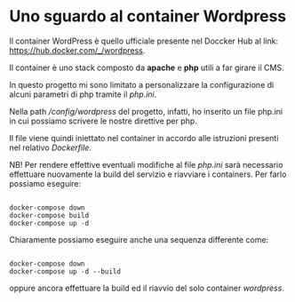 # Uno sguardo al container Wordpress

Il container WordPress è quello ufficiale presente nel Doccker Hub al link: https://hub.docker.com/_/wordpress. 

Il container è uno stack composto da <b>apache</b> e <b>php</b> utili a far girare il CMS.

In questo progetto mi sono limitato a personalizzare la configurazione di alcuni parametri di php tramite il <em>php.ini</em>.

Nella path <em>/config/wordpress</em> del progetto, infatti, ho inserito un file php.ini in cui possiamo scrivere le nostre direttive per php.

Il file viene quindi iniettato nel container in accordo alle istruzioni presenti nel relativo <em>Dockerfile</em>. 

NB! Per rendere effettive eventuali modifiche al file <em>php.ini</em> sarà necessario effettuare nuovamente la build del servizio e riavviare i containers. Per farlo possiamo eseguire:

<pre><code>
docker-compose down
docker-compose build
docker-compose up -d
</code></pre>

Chiaramente possiamo eseguire anche una sequenza differente come: 

<pre><code>
docker-compose down
docker-compose up -d --build
</code></pre>

oppure ancora effettuare la build ed il riavvio  del solo container <em>wordpress</em>. 